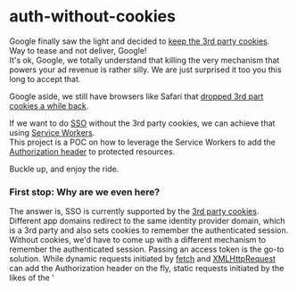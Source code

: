 # auth-without-cookies
Google finally saw the light and decided to [keep the 3rd party cookies](https://privacysandbox.com/intl/en_us/news/privacy-sandbox-update).  
Way to tease and not deliver, Google!  
It's ok, Google, we totally understand that killing the very mechanism that powers your ad revenue is rather silly. We are just surprised it too you this long to accept that.  

Google aside, we still have browsers like Safari that [dropped 3rd part cookies a while back](https://webkit.org/blog/10218/full-third-party-cookie-blocking-and-more/).  

If we want to do [SSO](https://en.wikipedia.org/wiki/Single_sign-on) without the 3rd party cookies, we can achieve that using [Service Workers](https://developer.mozilla.org/en-US/docs/Web/API/Service_Worker_API).  
This project is a POC on how to leverage the Service Workers to add the [Authorization header](https://developer.mozilla.org/en-US/docs/Web/HTTP/Headers/Authorization) to protected resources.  

Buckle up, and enjoy the ride.  

### First stop: Why are we even here?  
The answer is, SSO is currently supported by the [3rd party cookies](https://en.wikipedia.org/wiki/Third-party_cookies). Different app domains redirect to the same identity provider domain, which is a 3rd party and also sets cookies to remember the authenticated session. Without cookies, we'd have to come up with a different mechanism to remember the authenticated session. Passing an access token is the go-to solution. While dynamic requests initiated by [fetch](https://developer.mozilla.org/en-US/docs/Web/API/Fetch_API/Using_Fetch) and [XMLHttpRequest](https://developer.mozilla.org/en-US/docs/Web/API/XMLHttpRequest) can add the Authorization header on the fly, static requests initiated by the likes of the '<script>` and `<img>` cannot. There are a number of hacky ways of getting around this, but the simplest one is at the next stop.  

### Second stop: What is a Service Worker?  
For our purposes we can think of a Service Worker as a proxy for ALL the network calls. We can intercept these requests and alter them as we see fit. For our needs we will need to add the Authorization header if it is missing and is needed for the requested resource. A Service Worker consists of 2 parts: `app side` and `service worker side`. `App side` registers the service worker, and `service worker` is the actual proxy that resides in its own separate file and runs in a separate thread. The app and the service worker talk to one another asynchronously via [postMessage](https://developer.mozilla.org/en-US/docs/Web/API/ServiceWorker/postMessage). App can tell the service worker Authorizations headers needed for different domains, and when the proxy talks to those domains it can add the headers on the fly. In our case the app will maintain the access token, and every time the token changes the app will tell the service worker that out domain `https://example.com` now has a new authorization header. Service worker in turn will add that header to every request heading to `https://example.com`. We'll look under the hood of the service worker at the next stop.


### Third stop: How does the service worker proxy?
We define a `fetch event` listener in a separate file [auth-sw.js](auth-sw.js), which will intercept the fetch request, add Authroization where needed, and return the response.   
```javascript
addEventListener('fetch', async event => {
	// If we already have the Authorization header, no need to do anything else.
  if(event.request.headers.Authorization) {
    return fetch(event.request);
  }

  // If the url does not have an Authorization header at any segment level, no need to do anything else.
  const auth_header_value = auth_header(event.request.url);
  if(!auth_header_value) {
    return fetch(event.request);
  }

  // We are here because we need to add Authorization header. Let's clone the original request, ad dthe header, and send it on its merry way!
  const request = new Request(event.request, {
    method: event.request.method,
    headers: Object.assign({}, event.request.headers, {
      Authorization: auth_header_value
    }),
    mode: 'cors',
    credentials: event.request.credentials
  });

  return fetch(request);
});
```

One little caveat... We do not want to lookup the header by url. We want to lookup the header by the url and all of its ancestors, or blank for all.

```javascript
const auth_header = url => {
  const segments = url.split('/');
  do {
    const key = segments.join('/');
    let header = auth_headers[key];
    if(header) {
      return header;
    }
    segments.pop();
  } while(segments.length);
  return auth_headers[''];
};
```

That's pretty much all there is to it. We'll plug this nifty service worker into our app at the next stop.  

### Fourth stop: How do we start using this proxy?
This is the simple part. We register the service worker file with th navigator:
```javascript
const registration = await navigator.serviceWorker.register('./auth-sw.js');
```
That's all there is to it. This will load the service worker. We could do it in an inline `<script>` tag, but if we want it to be reusable, let's put our code in a separate file [auth-sw-reg.js](auth-sw-reg.js) and load it via:
```html
<script src="auth-sw-reg.js" />
```
Just registering the service worker is enough to run it, but how do we tell the service worker which tokens to use? Find out at the next stop.

### Fifth stop: How does service worker know which tokens to add to which requests?
First let's define the internal state of the service worker. It will need to keep track of domains and their respective auth headers, and will need means to modify these.
```javascript
const auth_headers = {};
const auth_header_actions = {
  set: (data) => auth_headers[data.url] = data.header,
  del: (data) => delete auth_headers[data.url]
};
```

Now we can listen to the `message` events and update the internal state as needed. A message would look something like this:
```json
{
  "action": "set",
  "url": "https://example.com/abc/def/index.html",
  "header": "Bearer abcdef..."
}
```

And we process messages like this:

```javascript
addEventListener("message", async event => {
  const action = auth_header_actions[event.data.action];
  if(!action) {
    return;
  }
  action(event.data);
});
```
Find out how to send these messages at the next stop.

### Sixth stop: How do we let the service worker know which tokens to apply?
We send a message from the app to the service worker using postMessage:
```javascript
registration.active.postMessage({ action: 'set', url, header });
```
The service worker will store the headers for the url and apply the on network requests.   

One problem here is `postMessage`/`onmessage` mechanisms are asynchronous, and if we want to set the header first and only after the header is set issue a request we need to do some synchronization magic.  
[MessageChannel](https://developer.mozilla.org/en-US/docs/Web/API/MessageChannel) to the rescue.

On the app side we'll create a global auth service worker access object `window.authSW`, where we'll wrap `postMessage` into a method `set`:
```javascript
window.addEventListener('load', async () => {
  try {
    const reg = await navigator.serviceWorker.register('./auth-sw.js');

    const set = async (url, header) => {
      return new Promise((resolve, reject) => {
        const messageChannel = new MessageChannel();
        messageChannel.port1.onmessage = event => {
          resolve(event.data);
        };
        authSW.reg.active.postMessage({ action: 'set', url, header }, [messageChannel.port2]);
      });
    };

    window.authSW = {
      reg,
      set
    };

    window.dispatchEvent(new CustomEvent("authSWLoaded"));

  } catch(e) {
    console.info('ServiceWorker registration failed:', e);
  }
});
```
And on the service worker side we'll make sure to respond via the message channel:
```javascript
addEventListener("message", async event => {
    const messagePort = event.ports?.[0];
    const action = auth_header_actions[event.data.action];
    if(!action) {
        messagePort.postMessage({status: 'unhandled', data: event.data});
        return;
    }
    action(event.data);
    messagePort.postMessage({status: 'handled', data: event.data});
});
```

We now have everything that we need to put it all together, at the next stop.

### Seventh stop: putting it all together
In our [app](index.html) we need to include the service worker:
```html
<script src="auth-sw-reg.js"/>
```

We need tokens:
```javascript
const auth_header = async () => {
  return 'Bearer abcdef';
};
```

We need to load external protect scripts:
```javascript
async function loadScript(options) {
  return new Promise((resolve, reject) => {
    const script = document.createElement('script');
    Object.assign(script, options);
    script.addEventListener('load', resolve);
    script.addEventListener('error', reject);
    document.body.appendChild(script);
  });
}
```

And now we can do it:
```javascript
window.addEventListener('authSWLoaded', async event => {
  await window.authSW.set('https://example.com', await auth_header());
  loadScript({src: 'test.js'});
});
```
